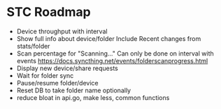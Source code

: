 # STC Roadmap

* Device throughput with interval
* Show full info about device/folder
  Include Recent changes from stats/folder
* Scan percentage for "Scanning..."
  Can only be done on interval with events
  https://docs.syncthing.net/events/folderscanprogress.html
* Display new device/share requests
* Wait for folder sync
* Pause/resume folder/device
* Reset DB to take folder name optionally
* reduce bloat in api.go, make less, common functions